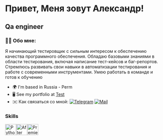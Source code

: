 Привет, [](https://user-images.githubusercontent.com/18350557/176309783-0785949b-9127-417c-8b55-ab5a4333674e.gif)Меня зовут Александр!
=================================================================================================================================

Qa engineer
-----------



### 👨‍💻 Обо мне:

Я начинающий тестировщик с сильным интересом к обеспечению качества программного обеспечения. Обладаю базовыми знаниями в области тестирования, включая написание тест-кейсов и баг-репортов. Стремлюсь развивать свои навыки в автоматизации тестирования и работе с современными инструментами. Умею работать в команде и готов к обучению

* 🌍  I'm based in Russia - Perm
* 🖥️  See my portfolio at [Test](http://Х)
* ✉️  Как связаться со мной: [![Telegram](https://img.shields.io/badge/Telegram-0077C2?style=for-the-badge&logo=telegram&logoColor=white)](https://t.me/sfz2120) 
[![Mail](https://img.shields.io/badge/Mail-0077C2?style=for-the-badge&logo=gmail&logoColor=white)](mailto:sfz2120@mail.ru)


### Skills

<p align="left">
<a href="https://www.python.org/" target="_blank" rel="noreferrer"><img src="https://raw.githubusercontent.com/danielcranney/readme-generator/main/public/icons/skills/python-colored.svg" width="36" height="36" alt="Python" /></a><a href="https://www.adobe.com/uk/products/aftereffects.html" target="_blank" rel="noreferrer"><img src="https://raw.githubusercontent.com/danielcranney/readme-generator/main/public/icons/skills/aftereffects-colored.svg" width="36" height="36" alt="After Effects" /></a><a href="https://www.adobe.com/uk/products/premiere.html" target="_blank" rel="noreferrer"><img src="https://raw.githubusercontent.com/danielcranney/readme-generator/main/public/icons/skills/premierepro-colored.svg" width="36" height="36" alt="Premiere Pro" /></a>
</p>
